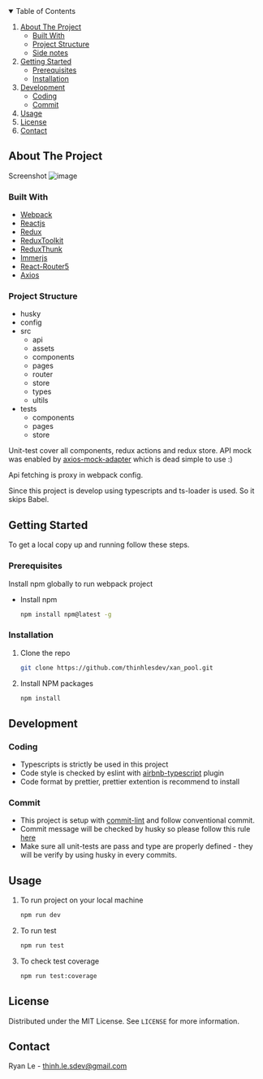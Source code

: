 <!-- TABLE OF CONTENTS -->
<details open="open">
  <summary>Table of Contents</summary>
  <ol>
    <li>
      <a href="#about-the-project">About The Project</a>
      <ul>
        <li><a href="#built-with">Built With</a></li>
        <li><a href="#project-structure">Project Structure</a></li>
        <li><a href="#side-notes">Side notes</a></li>
      </ul>
    </li>
    <li>
      <a href="#getting-started">Getting Started</a>
      <ul>
        <li><a href="#prerequisites">Prerequisites</a></li>
        <li><a href="#installation">Installation</a></li>
      </ul>
    </li>
    <li>
      <a href="#development">Development</a>
      <ul>
        <li><a href="#coding">Coding</a></li>
        <li><a href="#commit">Commit</a></li>
      </ul>
    </li>
    <li><a href="#usage">Usage</a></li>
    <li><a href="#license">License</a></li>
    <li><a href="#contact">Contact</a></li>
  </ol>
</details>



<!-- ABOUT THE PROJECT -->
## About The Project


Screenshot
![image](https://user-images.githubusercontent.com/54348153/113500872-aea3fa80-954b-11eb-82ab-eca85c7bfeb7.png)

### Built With
* [Webpack](https://webpack.js.org//)
* [Reactjs](https://reactjs.org/)
* [Redux](https://redux.js.org/)
* [ReduxToolkit](https://redux-toolkit.js.org//)
* [ReduxThunk](https://github.com/reduxjs/redux-thunk/)
* [Immerjs](https://github.com/immerjs/immer/)
* [React-Router5](https://router5.js.org//)
* [Axios](https://github.com/axios/axios/)

### Project Structure
+ husky
+ config
+ src
    + api
    + assets
    + components
    + pages
    + router
    + store
    + types
    + ultils
+ tests
    * components
    * pages
    * store

Unit-test cover all components, redux actions and redux store.
API mock was enabled by [axios-mock-adapter](https://www.npmjs.com/package/axios-mock-adapter) which is dead simple to use :)

Api fetching is proxy in webpack config.

Since this project is develop using typescripts and ts-loader is used. So it skips Babel.

<!-- GETTING STARTED -->
## Getting Started

To get a local copy up and running follow these steps.

### Prerequisites

Install npm globally to run webpack project
* Install npm
  ```sh
  npm install npm@latest -g
  ```

### Installation

1. Clone the repo
   ```sh
   git clone https://github.com/thinhlesdev/xan_pool.git
   ```
2. Install NPM packages
   ```sh
   npm install
   ```
<!-- USAGE -->
## Development

### Coding
* Typescripts is strictly be used in this project
* Code style is checked by eslint with [airbnb-typescript](https://www.npmjs.com/package/eslint-config-airbnb-typescript) plugin
* Code format by prettier, prettier extention is recommend to install

### Commit
* This project is setup with [commit-lint](https://github.com/conventional-changelog/commitlint) and follow conventional commit.
* Commit message will be checked by husky so please follow this rule [here](https://github.com/conventional-changelog/commitlint/blob/master/%40commitlint/config-conventional/README.md)
* Make sure all unit-tests are pass and type are properly defined - they will be verify by using husky in every commits.

## Usage

1. To run project on your local machine
   ```sh
   npm run dev
   ```
2. To run test
   ```sh
   npm run test
   ```
3. To check test coverage
   ```sh
   npm run test:coverage
   ```
<!-- LICENSE -->
## License

Distributed under the MIT License. See `LICENSE` for more information.

<!-- CONTACT -->
## Contact

Ryan Le  - thinh.le.sdev@gmail.com